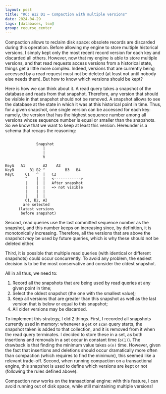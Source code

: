 ```yaml
---
layout: post
title: "RC: W12 D1 — Compaction with multiple versions"
date: 2024-04-29
tags: [databases, lsm]
group: recurse_center
---
```


Compaction allows to reclaim disk space: obsolete records are discarded during this operation.
Before allowing my engine to store multiple historical versions, I simply kept only the most recent record version for
each key and discarded all others.
However, now that my engine is able to store multiple versions, and that read requests access versions from a historical
state, things get a little more complex.
Indeed, versions that are currently being accessed by a read request must not be deleted (at least not until nobody else
needs them).
But how to know which versions should be kept?

Here is how we can think about it.
A read query takes a snapshot of the database and reads from that snapshot.
Therefore, any version that should be visible in that snapshot should not be removed.
A snapshot allows to see the database at the state in which it was at this historical point in time.
Thus, for a given snapshot, one single version can be accessed for each key: namely, the version that has the highest
sequence number among all versions whose sequence number is equal or smaller than the snapshots.
So we know that we want to keep at least this version.
Hereunder is a schema that recaps the reasoning:

```text

              Snapshot
                 |
                 |
                 V
        
KeyA   A1        A2    A3
KeyB       B1 B2 ^         B3   B4
KeyC     C1   ^  |   C2
         ^    |  |   <------------>
         |    |  |   After snapshot 
         |    |  |   => not visible
         |    |  |
         |    |  |
         C1, B2, A2
        are selected
      (latest versions 
       before snapshot) 

```

Second, read queries use the last committed sequence number as the snapshot, and this number keeps on increasing since,
by definition, it is monotonically increasing.
Therefore, all the versions that are above the snapshot _may_ be used by future queries, which is why these should
not be deleted either.

Third, it is possible that multiple read queries (with identical or different snapshots) could occur concurrently.
To avoid any problem, the easiest decision is to be the most conservative and consider the oldest snapshot.

All in all thus, we need to:

1. Record all the snapshots that are being used by read queries at any given point in time;
2. Select the oldest snapshot (the one with the smallest value);
3. Keep all versions that are greater than this snapshot as well as the last version that is below or equal to this
   snapshot; 
4. All older versions may be discarded.

To implement this strategy, I did 2 things.
First, I recorded all snapshots currently used in memory: whenever a `get` or `scan` query starts, the snapshot taken is
added to that collection, and it is removed from it when the read query terminates.
I decided to store these in a set, as both insertions and removals in a set occur in constant time (`o(1)`).
The drawback is that finding the minimum value takes `o(n)` time.
However, given the fact that insertions and deletions should occur dramatically more often than compaction (which
requires to find the minimum), this seemed like a relevant trade-off.
Second, when running compaction on a transactional engine, this snapshot is used to define which versions are kept or
not (following the rules defined above).

Compaction now works on the transactional engine: with this feature, I can avoid running out of disk space, while still
maintaining multiple versions!
